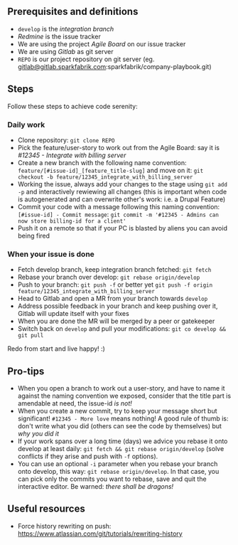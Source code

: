 

## Prerequisites and definitions

* `develop` is the *integration branch*
* *Redmine* is the issue tracker
* We are using the project *Agile Board* on our issue tracker
* We are using *Gitlab* as git server
* `REPO` is our project repository on git server (eg. gitlab@gitlab.sparkfabrik.com:sparkfabrik/company-playbook.git)

## Steps

Follow these steps to achieve code serenity:

### Daily work

* Clone repository: `git clone REPO`
* Pick the feature/user-story to work out from the Agile Board: say it is *#12345 - Integrate with billing server*
* Create a new branch with the following name convention: `feature/[#issue-id]_[feature_title-slug]` and move on it: `git checkout -b feature/12345_integrate_with_billing_server`
* Working the issue, always add your changes to the stage using `git add -p` and interactively rewiewing all changes (this is important when code is autogenerated and can overwrite other's work: i.e. a Drupal Feature)
* Commit your code with a message following this naming convention: `[#issue-id] - Commit message`: `git commit -m '#12345 - Admins can now store billing-id for a client'`
* Push it on a remote so that if your PC is blasted by aliens you can avoid being fired

### When your issue is done

* Fetch develop branch, keep integration branch fetched: `git fetch`
* Rebase your branch over develop: `git rebase origin/develop`
* Push to your branch: `git push -f` or better yet `git push -f origin feature/12345_integrate_with_billing_server`
* Head to Gitlab and open a MR from your branch towards `develop`
* Address possible feedback in your branch and keep pushing over it, Gitlab will update itself with your fixes
* When you are done the MR will be merged by a peer or gatekeeper
* Switch back on `develop` and pull your modifications: `git co develop && git pull`

Redo from start and live happy! :)

## Pro-tips

* When you open a branch to work out a user-story, and have to name it against the naming convention we exposed, consider that the title part is amendable at need, the issue-id *is not!*
* When you create a new commit, try to keep your message short but significant! `#12345 - More love` means nothing! A good rule of thumb is: don't write what you did (others can see the code by themselves) but *why you did it*
* If your work spans over a long time (days) we advice you rebase it onto develop at least daily: `git fetch && git rebase origin/develop` (solve conflicts if they arise and push with `-f` options).
* You can use an optional `-i` parameter when you rebase your branch onto develop, this way: `git rebase origin/develop`. In that case, you can pick only the commits you want to rebase, save and quit the interactive editor. Be warned: *there shall be dragons!*

## Useful resources

* Force history rewriting on push: https://www.atlassian.com/git/tutorials/rewriting-history

